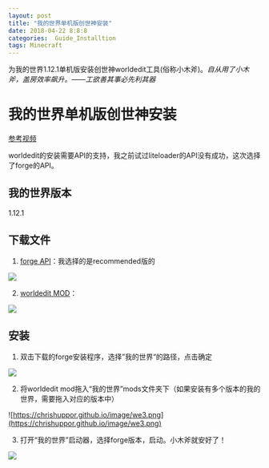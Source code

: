 ```yaml
---
layout: post
title: "我的世界单机版创世神安装"
date: 2018-04-22 8:8:8
categories:  Guide_Installtion
tags: Minecraft
---
```

为我的世界1.12.1单机版安装创世神worldedit工具(俗称小木斧)。*自从用了小木斧，盖房效率飙升。——工欲善其事必先利其器*

# 我的世界单机版创世神安装

[参考视频](https://www.youtube.com/watch?v=tkOnWoO7LqA)

worldedit的安装需要API的支持，我之前试过liteloader的API没有成功，这次选择了forge的API。

## 我的世界版本

1.12.1

## 下载文件

1. [forge API](http://files.minecraftforge.net/maven/net/minecraftforge/forge/index_1.12.1.html)：我选择的是recommended版的

![](https://chrishuppor.github.io/image/we1.PNG)

2. [worldedit MOD](https://minecraft.curseforge.com/projects/worldedit)：

![](https://chrishuppor.github.io/image/we2.PNG)

## 安装

1. 双击下载的forge安装程序，选择”我的世界“的路径，点击确定

![](https://chrishuppor.github.io/image/we.png)

2. 将worldedit mod拖入“我的世界”mods文件夹下（如果安装有多个版本的我的世界，需要拖入对应的版本中）

![https://chrishuppor.github.io/image/we3.png](https://chrishuppor.github.io/image/we3.png)

3. 打开“我的世界”启动器，选择forge版本，启动。小木斧就安好了！

![](https://chrishuppor.github.io/image/we14.png)
